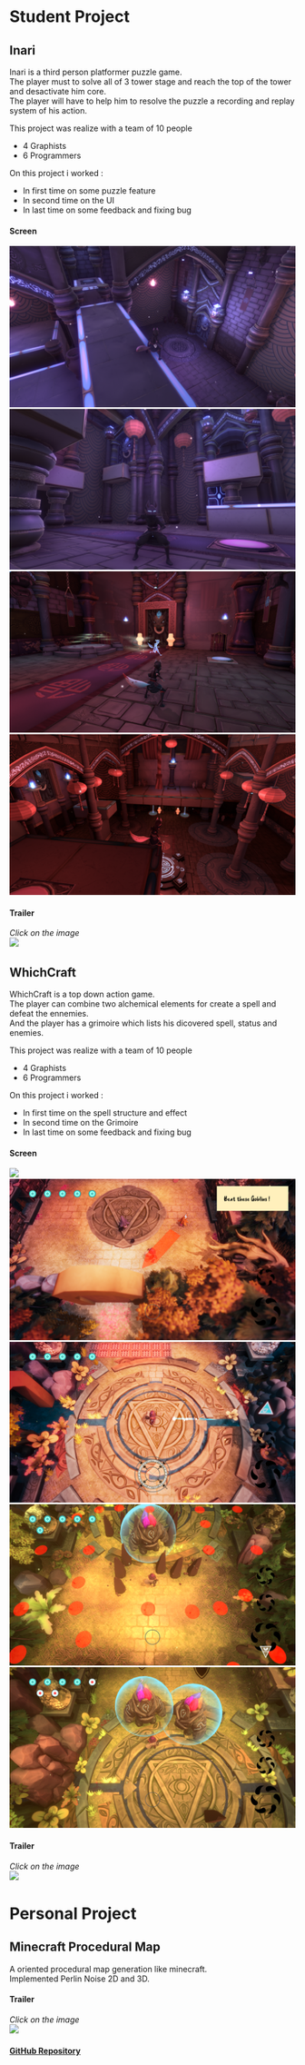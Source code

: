 # Student Project

## Inari
Inari is a third person platformer puzzle game.  
The player must to solve all of 3 tower stage and reach the top of the tower and desactivate him core.  
The player will have to help him to resolve the puzzle a recording and replay system of his action.  

This project was realize with a team of 10 people
  - 4 Graphists
  - 6 Programmers

On this project i worked : 
  - In first time on some puzzle feature
  - In second time on the UI
  - In last time on some feedback and fixing bug

#### Screen
![](Inari/0.PNG)
![](Inari/1.PNG)
![](Inari/2.PNG)
![](Inari/3.PNG)

#### Trailer
*Click on the image*  
[![](https://img.youtube.com/vi/BZAh1M4cmQY/0.jpg)](https://www.youtube.com/watch?v=BZAh1M4cmQY)


## WhichCraft
WhichCraft is a top down action game.  
The player can combine two alchemical elements for create a spell and defeat the ennemies.  
And the player has a grimoire which lists his dicovered spell, status and enemies.

This project was realize with a team of 10 people
  - 4 Graphists
  - 6 Programmers

On this project i worked :
  - In first time on the spell structure and effect
  - In second time on the Grimoire
  - In last time on some feedback and fixing bug

#### Screen
![](WhichCraft/0.png)
![](WhichCraft/1.png)
![](WhichCraft/2.png)
![](WhichCraft/3.png)
![](WhichCraft/4.png)

#### Trailer
*Click on the image*  
[![](https://img.youtube.com/vi/FjbEneLxB-M/0.jpg)](https://www.youtube.com/watch?v=FjbEneLxB-M)


# Personal Project

## Minecraft Procedural Map
A oriented procedural map generation like minecraft.  
Implemented Perlin Noise 2D and 3D.  

#### Trailer
*Click on the image*  
[![](https://img.youtube.com/vi/ZCAR6i94rE0/0.jpg)](https://www.youtube.com/watch?v=ZCAR6i94rE0)

#### [GitHub Repository](https://github.com/QuentinLadoire/MinecraftProceduralMap)
